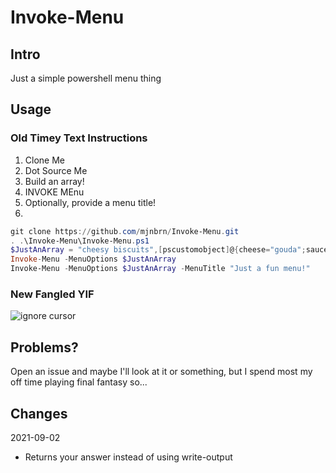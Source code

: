 # Invoke-Menu
## Intro
Just a simple powershell menu thing
## Usage
### Old Timey Text Instructions

1. Clone Me
1. Dot Source Me
1. Build an array!
1. INVOKE MEnu
1. Optionally, provide a menu title!
2. 
```Powershell
git clone https://github.com/mjnbrn/Invoke-Menu.git
. .\Invoke-Menu\Invoke-Menu.ps1
$JustAnArray = "cheesy biscuits",[pscustomobject]@{cheese="gouda";sauce="alfredo";protein="chickens"},3.14
Invoke-Menu -MenuOptions $JustAnArray
Invoke-Menu -MenuOptions $JustAnArray -MenuTitle "Just a fun menu!"
```
### New Fangled YIF
![ignore cursor](docs/Invoke-Menu.gif)

## Problems?
Open an issue and maybe I'll look at it or something, but I spend most my off time playing final fantasy so...
## Changes
2021-09-02
- Returns your answer instead of using write-output

